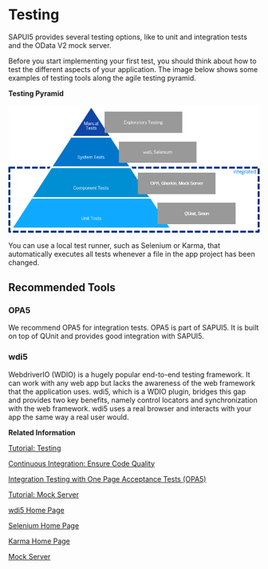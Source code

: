 <!-- loio7cdee404cac441888539ed7bfe076e57 -->

# Testing

SAPUI5 provides several testing options, like to unit and integration tests and the OData V2 mock server.

Before you start implementing your first test, you should think about how to test the different aspects of your application. The image below shows some examples of testing tools along the agile testing pyramid.

   
  
**Testing Pyramid**

 ![](../03_Get-Started/images/Tutorial_Testing_Step_01_2_88758c3.png "Testing Pyramid") 

You can use a local test runner, such as Selenium or Karma, that automatically executes all tests whenever a file in the app project has been changed.



<a name="loio7cdee404cac441888539ed7bfe076e57__section_ojr_rzb_qnb"/>

## Recommended Tools



### OPA5

We recommend OPA5 for integration tests. OPA5 is part of SAPUI5. It is built on top of QUnit and provides good integration with SAPUI5.



### wdi5

WebdriverIO \(WDIO\) is a hugely popular end-to-end testing framework. It can work with any web app but lacks the awareness of the web framework that the application uses. wdi5, which is a WDIO plugin, bridges this gap and provides two key benefits, namely control locators and synchronization with the web framework. wdi5 uses a real browser and interacts with your app the same way a real user would.

**Related Information**  


[Tutorial: Testing](../03_Get-Started/testing-tutorial-291c912.md "In this tutorial we will test application functionality with the testing tools that are delivered with SAPUI5. At different steps of this tutorial you will write tests using QUnit, OPA5, and the OData V2 mock server. Additionally, you will learn about testing strategies, Test Driven Development (TDD), and much more.")

[Continuous Integration: Ensure Code Quality](../05_Developing_Apps/continuous-integration-ensure-code-quality-fe7a158.md "This section describes the setup of a development project where multiple developers work together on the same code.")

[Integration Testing with One Page Acceptance Tests \(OPA5\)](integration-testing-with-one-page-acceptance-tests-opa5-2696ab5.md "OPA5 is an API for SAPUI5 controls. It hides asynchronicity and eases access to SAPUI5 elements. This makes OPA especially helpful for testing user interactions, integration with SAPUI5, navigation, and data binding.")

[Tutorial: Mock Server](../03_Get-Started/odata-v2-mock-server-tutorial-3a9728e.md "In this tutorial, we will explore some advanced features of the OData V2 mock server.")

[wdi5 Home Page](https://ui5-community.github.io/wdi5)

[Selenium Home Page](http://docs.seleniumhq.org/)

[Karma Home Page](https://www.npmjs.com/package/karma)

[Mock Server](mock-server-69d3cbd.md "A mock server mimics one or more back-end services. It is used to simplify integration testing and to decouple UI development from service development. By using a mock server you can develop and test the UI even if the service in the back end is incomplete or unstable.")

